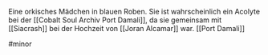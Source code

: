 Eine orkisches Mädchen in blauen Roben.
Sie ist wahrscheinlich ein Acolyte bei der [[Cobalt Soul Archiv Port Damali]], da sie gemeinsam mit [[Siacrash]] bei der Hochzeit von [[Joran Alcamar]] war. 
[[Port Damali]]

#minor 